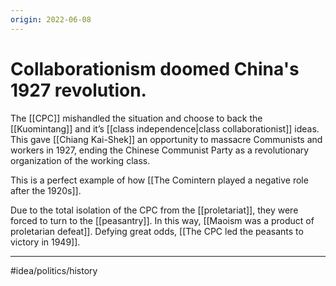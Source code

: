 ```yaml
---
origin: 2022-06-08
---
```

# Collaborationism doomed China's 1927 revolution. 
The [[CPC]] mishandled the situation and choose to back the [[Kuomintang]] and it’s [[class independence|class collaborationist]] ideas. This gave [[Chiang Kai-Shek]] an opportunity to massacre Communists and workers in 1927, ending the Chinese Communist Party as a revolutionary organization of the working class. 

This is a perfect example of how [[The Comintern played a negative role after the 1920s]]. 

Due to the total isolation of the CPC from the [[proletariat]], they were forced to turn to the [[peasantry]]. In this way, [[Maoism was a product of proletarian defeat]]. Defying great odds, [[The CPC led the peasants to victory in 1949]]. 

---
#idea/politics/history 